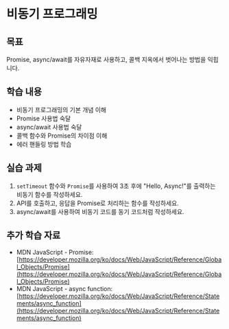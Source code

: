 # 비동기 프로그래밍

## 목표

Promise, async/await를 자유자재로 사용하고, 콜백 지옥에서 벗어나는 방법을 익힙니다.

## 학습 내용

*   비동기 프로그래밍의 기본 개념 이해
*   Promise 사용법 숙달
*   async/await 사용법 숙달
*   콜백 함수와 Promise의 차이점 이해
*   에러 핸들링 방법 학습

## 실습 과제

1.  `setTimeout` 함수와 `Promise`를 사용하여 3초 후에 "Hello, Async!"를 출력하는 비동기 함수를 작성하세요.
2.  API를 호출하고, 응답을 Promise로 처리하는 함수를 작성하세요.
3.  async/await를 사용하여 비동기 코드를 동기 코드처럼 작성하세요.

## 추가 학습 자료

*   MDN JavaScript - Promise: [https://developer.mozilla.org/ko/docs/Web/JavaScript/Reference/Global_Objects/Promise](https://developer.mozilla.org/ko/docs/Web/JavaScript/Reference/Global_Objects/Promise)
*   MDN JavaScript - async function: [https://developer.mozilla.org/ko/docs/Web/JavaScript/Reference/Statements/async_function](https://developer.mozilla.org/ko/docs/Web/JavaScript/Reference/Statements/async_function)
